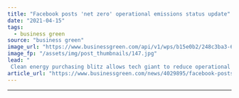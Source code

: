 ```yaml
---
title: "Facebook posts 'net zero' operational emissions status update"
date: "2021-04-15"
tags: 
  - business green
source: "business green"
image_url: "https://www.businessgreen.com/api/v1/wps/b15e0b2/248c3ba3-699c-4909-9ab9-8a4bf7c053ac/9/los-lunas-data-center-construction-185x114.jpg"
image_fp: "/assets/img/post_thumbnails/147.jpg"
lead: "
 Clean energy purchasing blitz allows tech giant to reduce operational greenhouse gas emissions by 94 per cent in three years, company announces ..."
article_url: "https://www.businessgreen.com/news/4029895/facebook-posts-net-zero-operational-emissions-status-update"
---
```


---
